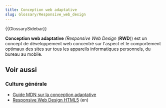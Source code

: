 ```yaml
---
title: Conception web adaptative
slug: Glossary/Responsive_web_design
---
```


{{GlossarySidebar}}

**Conception web adaptative** _(Responsive Web Design_ (**RWD**)) est un concept de développement web concentré sur l'aspect et le comportement optimaux des sites sur tous les appareils informatiques personnels, du bureau au mobile.

## Voir aussi

### Culture générale

- [Guide MDN sur la conception adaptative](/fr/docs/Learn/CSS/CSS_layout/Responsive_Design)
- [Responsive Web Design HTML5](http://msdn.microsoft.com/en-us/magazine/hh653584.aspx) (en)
